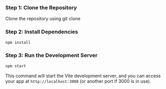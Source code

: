 ### Step 1: Clone the Repository

Clone the repository using git clone

### Step 2: Install Dependencies

```bash
npm install
```

### Step 3: Run the Development Server

```bash
npm start
```

This command will start the Vite development server, and you can access your app at `http://localhost:3000` (or another port if 3000 is in use).